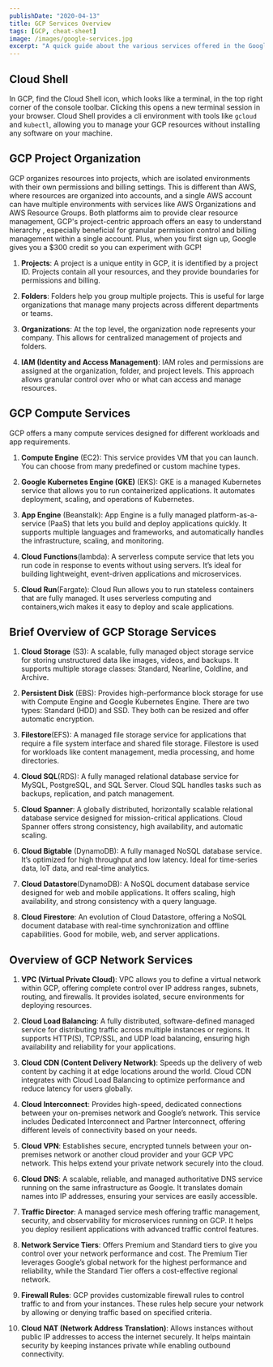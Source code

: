 ```yaml
---
publishDate: "2020-04-13"
title: GCP Services Overview
tags: [GCP, cheat-sheet]
image: /images/google-services.jpg
excerpt: "A quick guide about the various services offered in the Google cloud."
---
```


## Cloud Shell

In GCP, find the Cloud Shell icon, which looks like a terminal, in the top right corner of the console toolbar. Clicking this opens a new terminal session in your browser. Cloud Shell provides a cli environment with tools like `gcloud` and `kubectl`, allowing you to manage your GCP resources without installing any software on your machine.

## GCP Project Organization

GCP organizes resources into projects, which are isolated environments with their own permissions and billing settings. This is different than AWS, where resources are organized into accounts, and a single AWS account can have multiple environments with services like AWS Organizations and AWS Resource Groups. Both platforms aim to provide clear resource management, GCP's project-centric approach offers an easy to understand hierarchy , especially beneficial for granular permission control and billing management within a single account. Plus, when you first sign up, Google gives you a $300 credit so you can experiment with GCP!

1. **Projects**: A project is a unique entity in GCP, it is identified by a project ID. Projects contain all your resources, and they provide boundaries for permissions and billing.

2. **Folders**: Folders help you group multiple projects. This is useful for large organizations that manage many projects across different departments or teams.

3. **Organizations**: At the top level, the organization node represents your company. This allows for centralized management of projects and folders.

4. **IAM (Identity and Access Management)**: IAM roles and permissions are assigned at the organization, folder, and project levels. This approach allows granular control over who or what can access and manage resources.

## GCP Compute Services

GCP offers a many compute services designed for different workloads and app requirements.

1. **Compute Engine** (EC2): This service provides VM that you can launch. You can choose from many predefined or custom machine types.

2. **Google Kubernetes Engine (GKE)** (EKS): GKE is a managed Kubernetes service that allows you to run containerized applications. It automates deployment, scaling, and operations of Kubernetes.

3. **App Engine** (Beanstalk): App Engine is a fully managed platform-as-a-service (PaaS) that lets you build and deploy applications quickly. It supports multiple languages and frameworks, and automatically handles the infrastructure, scaling, and monitoring.

4. **Cloud Functions**(lambda): A serverless compute service that lets you run code in response to events without using servers. It’s ideal for building lightweight, event-driven applications and microservices.

5. **Cloud Run**(Fargate): Cloud Run allows you to run stateless containers that are fully managed. It uses serverless computing and containers,wich makes it easy to deploy and scale applications.

## Brief Overview of GCP Storage Services

1. **Cloud Storage** (S3): A scalable, fully managed object storage service for storing unstructured data like images, videos, and backups. It supports multiple storage classes: Standard, Nearline, Coldline, and Archive.

2. **Persistent Disk** (EBS): Provides high-performance block storage for use with Compute Engine and Google Kubernetes Engine. There are two types: Standard (HDD) and SSD. They both can be resized and offer automatic encryption.

3. **Filestore**(EFS): A managed file storage service for applications that require a file system interface and shared file storage. Filestore is used for workloads like content management, media processing, and home directories.

4. **Cloud SQL**(RDS): A fully managed relational database service for MySQL, PostgreSQL, and SQL Server. Cloud SQL handles tasks such as backups, replication, and patch management.

5. **Cloud Spanner**: A globally distributed, horizontally scalable relational database service designed for mission-critical applications. Cloud Spanner offers strong consistency, high availability, and automatic scaling.

6. **Cloud Bigtable** (DynamoDB): A fully managed NoSQL database service. It’s optimized for high throughput and low latency. Ideal for time-series data, IoT data, and real-time analytics.

7. **Cloud Datastore**(DynamoDB): A NoSQL document database service designed for web and mobile applications. It offers scaling, high availability, and strong consistency with a query language.

8. **Cloud Firestore**: An evolution of Cloud Datastore, offering a NoSQL document database with real-time synchronization and offline capabilities. Good for mobile, web, and server applications.

## Overview of GCP Network Services

1. **VPC (Virtual Private Cloud)**: VPC allows you to define a virtual network within GCP, offering complete control over IP address ranges, subnets, routing, and firewalls. It provides isolated, secure environments for deploying resources.

2. **Cloud Load Balancing**: A fully distributed, software-defined managed service for distributing traffic across multiple instances or regions. It supports HTTP(S), TCP/SSL, and UDP load balancing, ensuring high availability and reliability for your applications.

3. **Cloud CDN (Content Delivery Network)**: Speeds up the delivery of web content by caching it at edge locations around the world. Cloud CDN integrates with Cloud Load Balancing to optimize performance and reduce latency for users globally.

4. **Cloud Interconnect**: Provides high-speed, dedicated connections between your on-premises network and Google’s network. This service includes Dedicated Interconnect and Partner Interconnect, offering different levels of connectivity based on your needs.

5. **Cloud VPN**: Establishes secure, encrypted tunnels between your on-premises network or another cloud provider and your GCP VPC network. This helps extend your private network securely into the cloud.

6. **Cloud DNS**: A scalable, reliable, and managed authoritative DNS service running on the same infrastructure as Google. It translates domain names into IP addresses, ensuring your services are easily accessible.

7. **Traffic Director**: A managed service mesh offering traffic management, security, and observability for microservices running on GCP. It helps you deploy resilient applications with advanced traffic control features.

8. **Network Service Tiers**: Offers Premium and Standard tiers to give you control over your network performance and cost. The Premium Tier leverages Google’s global network for the highest performance and reliability, while the Standard Tier offers a cost-effective regional network.

9. **Firewall Rules**: GCP provides customizable firewall rules to control traffic to and from your instances. These rules help secure your network by allowing or denying traffic based on specified criteria.

10. **Cloud NAT (Network Address Translation)**: Allows instances without public IP addresses to access the internet securely. It helps maintain security by keeping instances private while enabling outbound connectivity.
